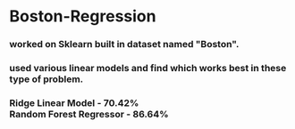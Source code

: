 # Boston-Regression
<h3>worked on Sklearn built in dataset named "Boston".</h3>
<h3>used various linear models and find which works best in these type of problem.</h3>
<h3>Ridge Linear Model - 70.42%<br>Random Forest Regressor - 86.64%</h3>
